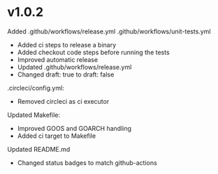 # v1.0.2

Added .github/workflows/release.yml .github/workflows/unit-tests.yml

* Added ci steps to release a binary
* Added checkout code steps before running the tests
* Improved automatic release
* Updated .github/workflows/release.yml
* Changed draft: true to draft: false

.circleci/config.yml:

* Removed circleci as ci executor

Updated Makefile:

* Improved GOOS and GOARCH handling
* Added ci target to Makefile

Updated README.md

* Changed status badges to match github-actions
